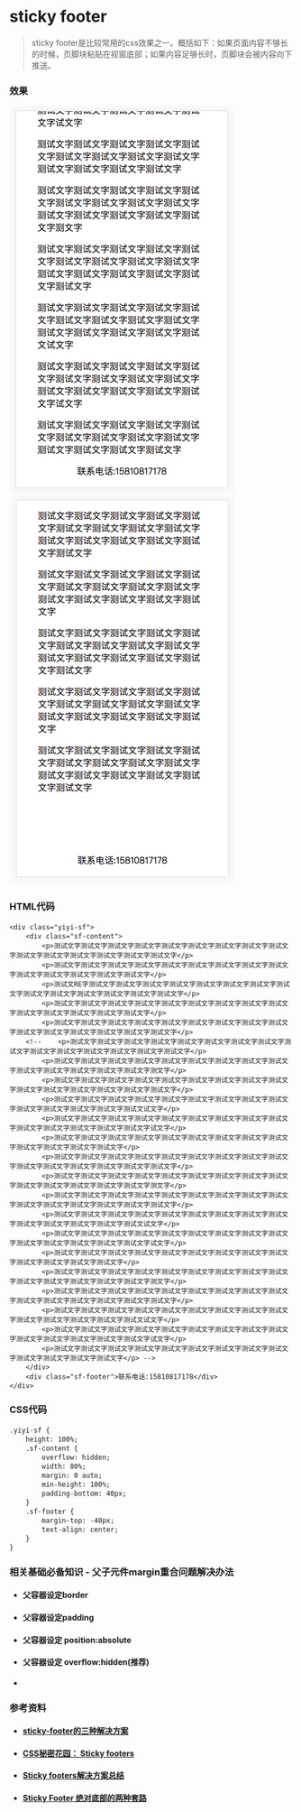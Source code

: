 # sticky footer
>sticky footer是比较常用的css效果之一。概括如下：如果页面内容不够长的时候，页脚块粘贴在视窗底部；如果内容足够长时，页脚块会被内容向下推送。

### 效果
![效果展示-moretext](./img/moretext.png)
![效果展示-lesstext](./img/lesstext.png)


### HTML代码

```
<div class="yiyi-sf">
	<div class="sf-content">
		<p>测试文字测试文字测试文字测试文字测试文字测试文字测试文字测试文字测试文字测试文字测试文字测试文字测试文字测试文字测试文字</p>
		<p>测试文字测试文字测试文字测试文字测试文字测试文字测试文字测试文字测试文字测试文字测试文字测试文字测试文字测试文字</p>
		<p>测试文RE字测试文字测试文字测试文字测试文字测试文字测试文字测试文字测试文字测试文字测试文字测试文字测试文字测试文字测试文字</p>
		<p>测试文字测试文字测试文字测试文字测试文字测试文字测试文字测试文字测试文字测试文字测试文字测试文字测试文字测试文字</p>
		<p>测试文字测试文字测试文字测试文字测试文字测试文字测试文字测试文字测试文字测试文字测试文字测试文字测试文字测试文字测试文字</p>
	<!-- 	<p>测试文字测试文字测试文字测试文字测试文字测试文字测试文字测试文字测试文字测试文字测试文字测试文字测试文字测试文字测试文字</p>
		<p>测试文字测试文字测试文字测试文字测试文字测试文字测试文字测试文字测试文字测试文字测试文字测试文字测试文字测试文字测文字</p>
		<p>测试文字测试文字测试文字测试文字测试文字测试文字测试文字测试文字测试文字测试文字测试文字测试文字测试文字测试文字测试文字</p>
		<p>测试文字测试文字测试文字测试文字测试文字测试文字测试文字测试文字测试文字测试文字测试文字测试文字测试文字测试文试文字</p>
		<p>测试文字测试文字测试文字测试文字测试文字测试文字测试文字测试文字测试文字测试文字测试文字测试文字测试文字测试文字试文字</p>
		<p>测试文字测试文字测试文字测试文字测试文字测试文字测试文字测试文字测试文字测试文字测试文字测试文字测试文字</p>
		<p>测试文字测试文字测试文字测试文字测试文字测试文字测试文字测试文字测试文字测试文字测试文字测试文字测试文字测试文字测试文字</p>
		<p>测试文字测试文字测试文字测试文字测试文字测试文字测试文字测试文字测试文字测试文字测试文字测试文字测试文字测试文字测文字</p>
		<p>测试文字测试文字测试文字测试文字测试文字测试文字测试文字测试文字测试文字测试文字测试文字测试文字测试文字测试文字测试文字</p>
		<p>测试文字测试文字测试文字测试文字测试文字测试文字测试文字测试文字测试文字测试文字测试文字测试文字测试文字测试文试文字</p>
		<p>测试文字测试文字测试文字测试文字测试文字测试文字测试文字测试文字测试文字测试文字测试文字测试文字测试文字测试文字试文字</p>
		<p>测试文字测试文字测试文字测试文字测试文字测试文字测试文字测试文字测试文字测试文字测试文字测试文字测试文字</p>
		<p>测试文字测试文字测试文字测试文字测试文字测试文字测试文字测试文字测试文字测试文字测试文字测试文字测试文字测试文字测文字</p>
		<p>测试文字测试文字测试文字测试文字测试文字测试文字测试文字测试文字测试文字测试文字测试文字测试文字测试文字测试文字测试文字</p>
		<p>测试文字测试文字测试文字测试文字测试文字测试文字测试文字测试文字测试文字测试文字测试文字测试文字测试文字测试文试文字</p>
		<p>测试文字测试文字测试文字测试文字测试文字测试文字测试文字测试文字测试文字测试文字测试文字测试文字测试文字测试文字试文字</p>
		<p>测试文字测试文字测试文字测试文字测试文字测试文字测试文字测试文字测试文字测试文字测试文字测试文字测试文字</p> -->
	</div>
	<div class="sf-footer">联系电话:15810817178</div>
</div>
```
### CSS代码
```
.yiyi-sf {
    height: 100%;
    .sf-content {
        overflow: hidden;
        width: 80%;
        margin: 0 auto;
        min-height: 100%;
        padding-bottom: 40px;
    }
    .sf-footer {
        margin-top: -40px;
        text-align: center;
    }
}

```

### 相关基础必备知识 - 父子元件margin重合问题解决办法
- #### 父容器设定border
- #### 父容器设定padding
- #### 父容器设定 position:absolute
- #### 父容器设定 overflow:hidden(推荐)
- 

### 参考资料
- #### [sticky-footer的三种解决方案](http://www.cnblogs.com/shicongbuct/p/6487122.html)
- #### [CSS秘密花园： Sticky footers](http://www.w3cplus.com/css3/css-secrets/sticky-footers.html)

- #### [Sticky footers解决方案总结](https://segmentfault.com/a/1190000008335329)
- #### [Sticky Footer 绝对底部的两种套路](https://www.cnblogs.com/wisewrong/p/6525696.html)